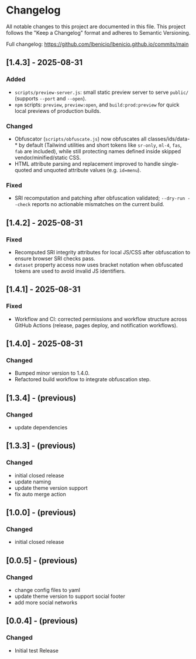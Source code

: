# Changelog

All notable changes to this project are documented in this file. This project follows the "Keep a Changelog" format and adheres to Semantic Versioning.

Full changelog: <https://github.com/lbenicio/lbenicio.github.io/commits/main>

## [1.4.3] - 2025-08-31

### Added

- `scripts/preview-server.js`: small static preview server to serve `public/` (supports `--port` and `--open`).
- `npm` scripts: `preview`, `preview:open`, and `build:prod:preview` for quick local previews of production builds.

### Changed

- Obfuscator (`scripts/obfuscate.js`) now obfuscates all classes/ids/data-* by default (Tailwind utilities and short tokens like `sr-only`, `ml-4`, `fas`, `fab` are included), while still protecting names defined inside skipped vendor/minified/static CSS.
- HTML attribute parsing and replacement improved to handle single-quoted and unquoted attribute values (e.g. `id=menu`).

### Fixed

- SRI recomputation and patching after obfuscation validated; `--dry-run --check` reports no actionable mismatches on the current build.

## [1.4.2] - 2025-08-31

### Fixed

- Recomputed SRI integrity attributes for local JS/CSS after obfuscation to ensure browser SRI checks pass.
- `dataset` property access now uses bracket notation when obfuscated tokens are used to avoid invalid JS identifiers.

## [1.4.1] - 2025-08-31

### Fixed

- Workflow and CI: corrected permissions and workflow structure across GitHub Actions (release, pages deploy, and notification workflows).

## [1.4.0] - 2025-08-31

### Changed

- Bumped minor version to 1.4.0.
- Refactored build workflow to integrate obfuscation step.

## [1.3.4] - (previous)

### Changed

- update dependencies

## [1.3.3] - (previous)

### Changed

- initial closed release
- update naming
- update theme version support
- fix auto merge action

## [1.0.0] - (previous)

### Changed

- initial closed release

## [0.0.5] - (previous)

### Changed

- change config files to yaml
- update theme version to support social footer
- add more social networks

## [0.0.4] - (previous)

### Changed

- Initial test Release
